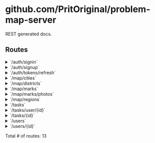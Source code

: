 # github.com/PritOriginal/problem-map-server

REST generated docs.

## Routes

<details>
<summary>`/auth/signin`</summary>

- [RequestID]()
- [RealIP]()
- [github.com/PritOriginal/problem-map-server/internal/handler.GetRouter.New.func1]()
- [Recoverer]()
- [URLFormat]()
- **/auth**
	- **/signin**
		- _POST_
			- [github.com/PritOriginal/problem-map-server/internal/handler/auth.Register.func1.(*handler).SignIn.2]()

</details>
<details>
<summary>`/auth/signup`</summary>

- [RequestID]()
- [RealIP]()
- [github.com/PritOriginal/problem-map-server/internal/handler.GetRouter.New.func1]()
- [Recoverer]()
- [URLFormat]()
- **/auth**
	- **/signup**
		- _POST_
			- [github.com/PritOriginal/problem-map-server/internal/handler/auth.Register.func1.(*handler).SignUp.1]()

</details>
<details>
<summary>`/auth/tokens/refresh`</summary>

- [RequestID]()
- [RealIP]()
- [github.com/PritOriginal/problem-map-server/internal/handler.GetRouter.New.func1]()
- [Recoverer]()
- [URLFormat]()
- **/auth**
	- **/tokens/refresh**
		- _POST_
			- [github.com/PritOriginal/problem-map-server/internal/handler/auth.Register.func1.(*handler).RefreshTokens.3]()

</details>
<details>
<summary>`/map/cities`</summary>

- [RequestID]()
- [RealIP]()
- [github.com/PritOriginal/problem-map-server/internal/handler.GetRouter.New.func1]()
- [Recoverer]()
- [URLFormat]()
- **/map**
	- **/cities**
		- _GET_
			- [github.com/PritOriginal/problem-map-server/internal/handler/map.Register.func1.(*handler).GetCities.3]()

</details>
<details>
<summary>`/map/districts`</summary>

- [RequestID]()
- [RealIP]()
- [github.com/PritOriginal/problem-map-server/internal/handler.GetRouter.New.func1]()
- [Recoverer]()
- [URLFormat]()
- **/map**
	- **/districts**
		- _GET_
			- [github.com/PritOriginal/problem-map-server/internal/handler/map.Register.func1.(*handler).GetDistricts.4]()

</details>
<details>
<summary>`/map/marks`</summary>

- [RequestID]()
- [RealIP]()
- [github.com/PritOriginal/problem-map-server/internal/handler.GetRouter.New.func1]()
- [Recoverer]()
- [URLFormat]()
- **/map**
	- **/marks**
		- **/**
			- _POST_
				- [github.com/PritOriginal/problem-map-server/internal/handler/map.Register.func1.1.1.Verifier.Verify.4]()
				- [github.com/PritOriginal/problem-map-server/internal/handler/map.Register.func1.1.1.Authenticator.1]()
				- [github.com/PritOriginal/problem-map-server/internal/handler/map.Register.func1.1.1.(*handler).AddMark.2]()
			- _GET_
				- [github.com/PritOriginal/problem-map-server/internal/handler/map.Register.func1.1.(*handler).GetMarks.2]()

</details>
<details>
<summary>`/map/marks/photos`</summary>

- [RequestID]()
- [RealIP]()
- [github.com/PritOriginal/problem-map-server/internal/handler.GetRouter.New.func1]()
- [Recoverer]()
- [URLFormat]()
- **/map**
	- **/marks**
		- **/photos**
			- _POST_
				- [github.com/PritOriginal/problem-map-server/internal/handler/map.Register.func1.1.1.Verifier.Verify.4]()
				- [github.com/PritOriginal/problem-map-server/internal/handler/map.Register.func1.1.1.Authenticator.1]()
				- [github.com/PritOriginal/problem-map-server/internal/handler/map.Register.func1.1.1.(*handler).AddPhotos.3]()

</details>
<details>
<summary>`/map/regions`</summary>

- [RequestID]()
- [RealIP]()
- [github.com/PritOriginal/problem-map-server/internal/handler.GetRouter.New.func1]()
- [Recoverer]()
- [URLFormat]()
- **/map**
	- **/regions**
		- _GET_
			- [github.com/PritOriginal/problem-map-server/internal/handler/map.Register.func1.(*handler).GetRegions.2]()

</details>
<details>
<summary>`/tasks`</summary>

- [RequestID]()
- [RealIP]()
- [github.com/PritOriginal/problem-map-server/internal/handler.GetRouter.New.func1]()
- [Recoverer]()
- [URLFormat]()
- **/tasks**
	- **/**
		- _GET_
			- [github.com/PritOriginal/problem-map-server/internal/handler/tasks.Register.func1.(*handler).GetTasks.1]()
		- _POST_
			- [github.com/PritOriginal/problem-map-server/internal/handler/tasks.Register.func1.(*handler).AddTask.4]()

</details>
<details>
<summary>`/tasks/user/{id}`</summary>

- [RequestID]()
- [RealIP]()
- [github.com/PritOriginal/problem-map-server/internal/handler.GetRouter.New.func1]()
- [Recoverer]()
- [URLFormat]()
- **/tasks**
	- **/user/{id}**
		- _GET_
			- [github.com/PritOriginal/problem-map-server/internal/handler/tasks.Register.func1.(*handler).GetTasksByUserId.3]()

</details>
<details>
<summary>`/tasks/{id}`</summary>

- [RequestID]()
- [RealIP]()
- [github.com/PritOriginal/problem-map-server/internal/handler.GetRouter.New.func1]()
- [Recoverer]()
- [URLFormat]()
- **/tasks**
	- **/{id}**
		- _GET_
			- [github.com/PritOriginal/problem-map-server/internal/handler/tasks.Register.func1.(*handler).GetTaskById.2]()

</details>
<details>
<summary>`/users`</summary>

- [RequestID]()
- [RealIP]()
- [github.com/PritOriginal/problem-map-server/internal/handler.GetRouter.New.func1]()
- [Recoverer]()
- [URLFormat]()
- **/users**
	- **/**
		- _GET_
			- [github.com/PritOriginal/problem-map-server/internal/handler/users.Register.func1.(*handler).GetUsers.1]()

</details>
<details>
<summary>`/users/{id}`</summary>

- [RequestID]()
- [RealIP]()
- [github.com/PritOriginal/problem-map-server/internal/handler.GetRouter.New.func1]()
- [Recoverer]()
- [URLFormat]()
- **/users**
	- **/{id}**
		- _GET_
			- [github.com/PritOriginal/problem-map-server/internal/handler/users.Register.func1.(*handler).GetUserById.2]()

</details>

Total # of routes: 13
